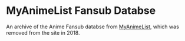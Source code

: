 
# MyAnimeList Fansub Databse
An archive of the Anime Fansub databse from [MyAnimeList](https://myanimelist.net/), which was removed from the site in 2018.
